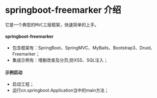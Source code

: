 # springboot-freemarker 介绍 #

<pre>它是一个典型的MVC三层框架，快速简单的上手。</pre>

#### springboot-freemarker

+ 包含框架有：SpringBoot、SpringMVC、MyBaits、Bootstrap3、Druid、Freemarker；
+ 集成示例有：增删改查及分页;防XSS、SQL注入；

#### 示例启动
  
+ 启动工程；
+ 运行cn.springboot.Application当中的main方法；

